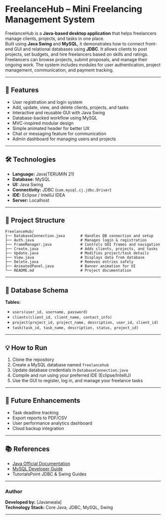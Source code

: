 # FreelanceHub – Mini Freelancing Management System

FreelanceHub is a **Java-based desktop application** that helps freelancers manage clients, projects, and tasks in one place.  
Built using **Java Swing** and **MySQL**, it demonstrates how to connect front-end GUI and relational databases using **JDBC**.
It allows clients to post projects, set budgets, and hire freelancers based on skills and ratings. Freelancers can browse projects, submit proposals, and manage their ongoing work. The system includes modules for user authentication, project management, communication, and payment tracking.

---

## 🚀 Features
- User registration and login system
- Add, update, view, and delete clients, projects, and tasks  
- Interactive and reusable GUI with Java Swing  
- Database-backed workflow using MySQL  
- MVC-inspired modular design  
- Simple animated header for better UX
- Chat or messaging feature for communication
- Admin dashboard for managing users and projects

---

## 🛠️ Technologies
-  **Language:** Java(TERUMIN 21)  
- **Database:** MySQL  
- **UI:** Java Swing  
- **Connectivity:** JDBC (`com.mysql.cj.jdbc.Driver`)  
- **IDE:** Eclipse / IntelliJ IDEA  
- **Server:** Localhost  

---

## 📁 Project Structure
```
FreelanceHub/
├── DatabaseConnection.java       # Handles DB connection and setup
├── Auth.java                     # Manages login & registration
├── FrameManager.java             # Controls GUI frames and navigation
├── Create.java                   # Adds clients, projects, and tasks
├── Update.java                   # Modifies project/task details
├── View.java                     # Displays data from database
├── Delete.java                   # Removes entries safely
├── AnimatedPanel.java            # Banner animation for UI
└── README.md                     # Project documentation
```

---

## 🧩 Database Schema
**Tables:**
- `users(user_id, username, password)`  
- `clients(client_id, client_name, contact_info)`  
- `project(project_id, project_name, description, user_id, client_id)`  
- `task(task_id, task_name, description, status, project_id)`

---

## 💡 How to Run
1. Clone the repository  
2. Create a MySQL database named `freelancehub`  
3. Update database credentials in `DatabaseConnection.java`  
4. Compile and run using your preferred IDE (Eclipse/IntelliJ)  
5. Use the GUI to register, log in, and manage your freelance tasks  

---

## 🧠 Future Enhancements
- Task deadline tracking  
- Export reports to PDF/CSV  
- User performance analytics dashboard  
- Cloud backup integration  

---

## 📚 References
- [Java Official Documentation](https://docs.oracle.com/javase)  
- [MySQL Developer Guide](https://dev.mysql.com/doc)  
- TutorialsPoint JDBC & Swing Guides  

---

### Author
**Developed by:** [Javanwala]  
**Technology Stack:** Core Java, JDBC, MySQL, Swing  

---
